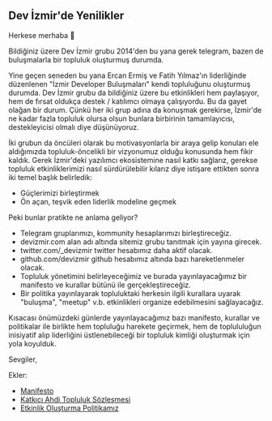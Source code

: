 ## Dev İzmir'de Yenilikler

Herkese merhaba 👋

Bildiğiniz üzere Dev İzmir grubu 2014'den bu yana gerek telegram, bazen de buluşmalarla bir topluluk oluşturmuş durumda.

Yine geçen seneden bu yana Ercan Ermiş ve Fatih Yılmaz'ın liderliğinde düzenlenen "İzmir Developer Buluşmaları" kendi topluluğunu oluşturmuş durumda. Dev İzmir grubu da bildiğiniz üzere bu etkinlikleri hem paylaşıyor, hem de fırsat oldukça destek / katılımcı olmaya çalışıyordu. Bu da gayet olağan bir durum. Çünkü her iki grup adına da konuşmak gerekirse, İzmir'de ne kadar fazla topluluk olursa olsun bunlara birbirinin tamamlayıcısı, destekleyicisi olmalı diye düşünüyoruz.

İki grubun da öncüleri olarak bu motivasyonlarla bir araya gelip konuları ele aldığımızda topluluk-öncelikli bir vizyonumuz olduğu konusunda hem fikir kaldık. Gerek İzmir'deki yazılımcı ekosistemine nasıl katkı sağlarız, gerekse topluluk etkinliklerimizi nasıl sürdürülebilir kılarız diye istişare ettikten sonra iki temel başlık belirledik:


- Güçlerimizi birleştirmek
- Ön açan, teşvik eden liderlik modeline geçmek


Peki bunlar pratikte ne anlama geliyor?


- Telegram gruplarımızı, kommunity hesaplarımızı birleştireceğiz.
- devizmir.com alan adı altında sitemiz grubu tanıtmak için yayına girecek.
- twitter.com/_devizmir twitter hesabımız daha aktif olacak.
- github.com/devizmir github hesabımız altında bazı hareketlenmeler olacak.
- Topluluk yönetimini belirleyeceğimiz ve burada yayınlayacağımız bir manifesto ve kurallar bütünü ile gerçekleştireceğiz.
- Bir politika yayınlayarak topluluktaki herkesin ilgili kurallara uyarak "buluşma", "meetup" v.b. etkinlikleri organize edebilmesini sağlayacağız.


Kısacası önümüzdeki günlerde yayınlayacağımız bazı manifesto, kurallar ve politikalar ile birlikte hem topluluğu harekete geçirmek, hem de toplululuğun inisiyatif alıp liderliğini üstlenebileceği bir topluluk kimliği oluşturmak için yola koyulduk.

Sevgiler,

Ekler:

- [Manifesto](https://github.com/devizmir/.github/blob/main/MANIFEST.md)
- [Katkıcı Ahdi Topluluk Sözleşmesi](https://github.com/devizmir/.github/blob/main/CODE_OF_CONDUCT.md)
- [Etkinlik Oluşturma Politikamız](https://devizmir.com/etkinlik-olusturma-politikamiz)
